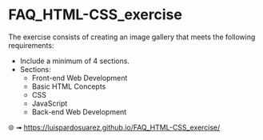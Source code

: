# FAQ_HTML-CSS_exercise


The exercise consists of creating an image gallery that meets the following requirements:

- Include a minimum of 4 sections.
- Sections:
  - Front-end Web Development
  - Basic HTML Concepts
  - CSS
  - JavaScript
  - Back-end Web Development
 
🌐 ➟ https://luispardosuarez.github.io/FAQ_HTML-CSS_exercise/
